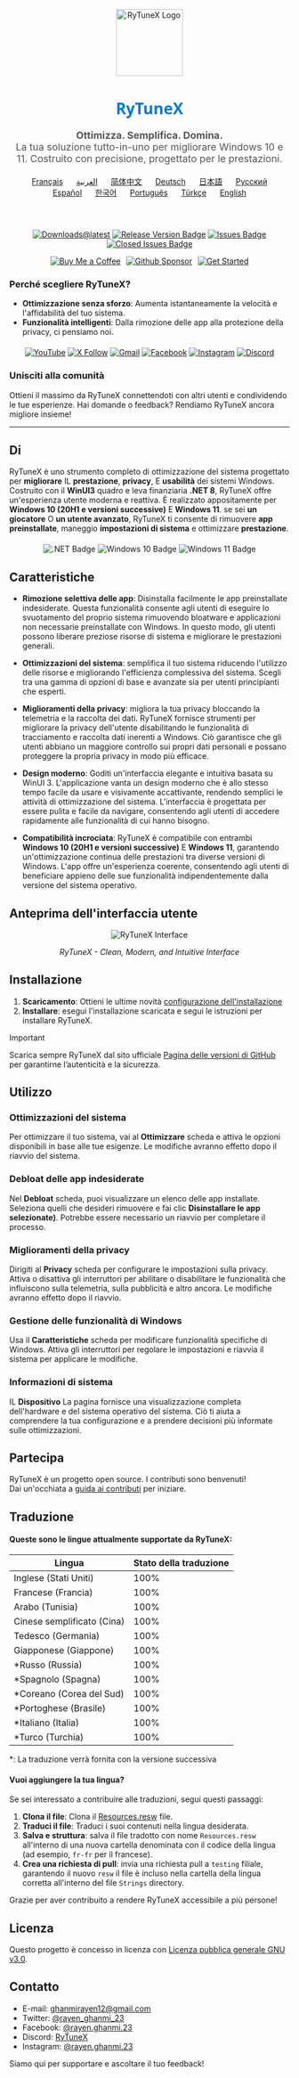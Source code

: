 <div align="center">
  <img src="https://github.com/user-attachments/assets/bc2beddd-99fe-4a50-b85f-0806b754a176" alt="RyTuneX Logo" width="120">
</div>

<h1 align="center" style="font-family: 'Segoe UI', sans-serif; font-weight: 600; color: #0078D4;">RyTuneX</h1>

<p align="center" style="font-size: 1.1rem; color: #555;">
  <strong>Ottimizza. Semplifica. Domina.</strong><br>
  La tua soluzione tutto-in-uno per migliorare Windows 10 e 11. Costruito con precisione, progettato per le prestazioni.
</p>

<div align="center" style="margin: 20px 0; text-align: center;">
  <a href="README.fr.md" style="margin: 0 10px;">Français</a>
  <a href="README.ar.md" style="margin: 0 10px;">العربية</a>
  <a href="README.zh-CN.md" style="margin: 0 10px;">简体中文</a>
  <a href="README.de.md" style="margin: 0 10px;">Deutsch</a>
  <a href="README.ja.md" style="margin: 0 10px;">日本語</a>
  <a href="README.ru.md" style="margin: 0 10px;">Русский</a>
  <a href="README.es.md" style="margin: 0 10px;">Español</a>
  <a href="README.ko.md" style="margin: 0 10px;">한국어</a>
  <a href="README.pt.md" style="margin: 0 10px;">Português</a>
  <a href="README.tr.md" style="margin: 0 10px;">Türkçe</a>
  <a href="README.md" style="margin: 0 10px;">English</a>
</div><br>

<div align="center" style="margin: 20px 0;">
  
  [![Downloads@latest](https://img.shields.io/github/downloads/rayenghanmi/rytunex/total?style=for-the-badge)](https://github.com/rayenghanmi/rytunex/releases/latest/download/RyTuneX.Setup.zip)
  [![Release Version Badge](https://img.shields.io/github/v/release/rayenghanmi/rytunex?style=for-the-badge)](https://github.com/rayenghanmi/rytunex/releases)
  [![Issues Badge](https://img.shields.io/github/issues/rayenghanmi/rytunex?style=for-the-badge)](https://github.com/rayenghanmi/rytunex/issues)
  [![Closed Issues Badge](https://img.shields.io/github/issues-closed/rayenghanmi/rytunex?color=%238256d0&style=for-the-badge)](https://github.com/rayenghanmi/rytunex/issues?q=is%3Aissue+is%3Aclosed)<br>

<a href="https://www.buymeacoffee.com/rayen.ghanmi.22"><img src="https://img.shields.io/badge/Buy_Me_A_Coffee-FFDD00?style=for-the-badge&logo=buy-me-a-coffee&logoColor=black" alt="Buy Me a Coffee" style="margin-right: 10px;"></a><a href="https://github.com/sponsors/rayenghanmi"><img src="https://img.shields.io/badge/sponsor-30363D?style=for-the-badge&logo=GitHub-Sponsors&logoColor=#white" alt="Github Sponsor" style="margin-right: 10px;"></a><a href="https://github.com/rayenghanmi/RyTuneX/wiki/Installation"><img src="https://img.shields.io/badge/Get%20Started-RyTuneX-blue?style=for-the-badge" alt="Get Started"></a>

</div>

### Perché scegliere RyTuneX?

-   **Ottimizzazione senza sforzo**: Aumenta istantaneamente la velocità e l'affidabilità del tuo sistema.
-   **Funzionalità intelligenti**: Dalla rimozione delle app alla protezione della privacy, ci pensiamo noi.

<div align="center" style="margin: 20px 0;">
  <a href="https://youtube.com/@rayen.ghanmi.23?sub_confirmation=1"><img src="https://img.shields.io/badge/YouTube-FF0000?style=for-the-badge&logo=youtube&logoColor=white" alt="YouTube"></a>
  <a href="https://twitter.com/rayen_ghanmi_23"><img src="https://img.shields.io/badge/X-000000?style=for-the-badge&logo=x&logoColor=white" alt="X Follow"></a>
  <a href="mailto:ghanmirayen12@gmail.com"><img src="https://img.shields.io/badge/Gmail-D14836?style=for-the-badge&logo=gmail&logoColor=white" alt="Gmail"></a>
  <a href="https://www.facebook.com/rayen.ghanmi.23"><img src="https://img.shields.io/badge/Facebook-1877F2?style=for-the-badge&logo=facebook&logoColor=white" alt="Facebook"></a>
  <a href="https://www.instagram.com/rayen.ghanmi.23"><img src="https://img.shields.io/badge/Instagram-E4405F?style=for-the-badge&logo=instagram&logoColor=white" alt="Instagram"></a>
  <a href="https://discord.gg/gyBzyd364t"><img src="https://img.shields.io/badge/Discord-5865F2?style=for-the-badge&logo=discord&logoColor=white" alt="Discord"></a>
</div>

### Unisciti alla comunità

Ottieni il massimo da RyTuneX connettendoti con altri utenti e condividendo le tue esperienze. Hai domande o feedback? Rendiamo RyTuneX ancora migliore insieme!

* * *

## Di

RyTuneX è uno strumento completo di ottimizzazione del sistema progettato per **migliorare** IL **prestazione**, **privacy**, E **usabilità** dei sistemi Windows. Costruito con il **WinUI3** quadro e leva finanziaria **.NET 8**, RyTuneX offre un'esperienza utente moderna e reattiva. È realizzato appositamente per **Windows 10 (20H1 e versioni successive)** E **Windows 11**. se sei **un giocatore** O **un utente avanzato**, RyTuneX ti consente di rimuovere **app preinstallate**, maneggio **impostazioni di sistema** e ottimizzare **prestazione**.

<div align="center" style="margin: 20px 0;">
  <img src="https://img.shields.io/badge/.NET8-512BD4?style=for-the-badge&logo=dotnet&logoColor=white" alt=".NET Badge" />
  <img src="https://img.shields.io/badge/Windows_10-0078d7?style=for-the-badge&logo=windows-10&logoColor=white" alt="Windows 10 Badge" />
  <img src="https://img.shields.io/badge/Windows_11-0078d4?style=for-the-badge&logo=windows-11&logoColor=white" alt="Windows 11 Badge" />
</div>

## Caratteristiche

-   **Rimozione selettiva delle app**: Disinstalla facilmente le app preinstallate indesiderate. Questa funzionalità consente agli utenti di eseguire lo svuotamento del proprio sistema rimuovendo bloatware e applicazioni non necessarie preinstallate con Windows. In questo modo, gli utenti possono liberare preziose risorse di sistema e migliorare le prestazioni generali.

-   **Ottimizzazioni del sistema**: semplifica il tuo sistema riducendo l'utilizzo delle risorse e migliorando l'efficienza complessiva del sistema. Scegli tra una gamma di opzioni di base e avanzate sia per utenti principianti che esperti.

-   **Miglioramenti della privacy**: migliora la tua privacy bloccando la telemetria e la raccolta dei dati. RyTuneX fornisce strumenti per migliorare la privacy dell'utente disabilitando le funzionalità di tracciamento e raccolta dati inerenti a Windows. Ciò garantisce che gli utenti abbiano un maggiore controllo sui propri dati personali e possano proteggere la propria privacy in modo più efficace.

-   **Design moderno**: Goditi un'interfaccia elegante e intuitiva basata su WinUI 3. L'applicazione vanta un design moderno che è allo stesso tempo facile da usare e visivamente accattivante, rendendo semplici le attività di ottimizzazione del sistema. L'interfaccia è progettata per essere pulita e facile da navigare, consentendo agli utenti di accedere rapidamente alle funzionalità di cui hanno bisogno.

-   **Compatibilità incrociata**: RyTuneX è compatibile con entrambi **Windows 10 (20H1 e versioni successive)** E **Windows 11**, garantendo un'ottimizzazione continua delle prestazioni tra diverse versioni di Windows. L'app offre un'esperienza coerente, consentendo agli utenti di beneficiare appieno delle sue funzionalità indipendentemente dalla versione del sistema operativo.

## Anteprima dell'interfaccia utente

<div align="center">
  <picture>
    <source media="(prefers-color-scheme: dark)" srcset="https://github.com/user-attachments/assets/e8d2ad64-0401-4b1f-b7c9-c4fc09979459" />
    <source media="(prefers-color-scheme: light)" srcset="https://github.com/user-attachments/assets/86448dc8-49f8-4f80-ab6b-7c8da26e2d2f" />
    <img alt="RyTuneX Interface" src="https://github.com/user-attachments/assets/e8d2ad64-0401-4b1f-b7c9-c4fc09979459" />
  </picture>
  <p><em>RyTuneX - Clean, Modern, and Intuitive Interface</em></p>
</div>

## Installazione

1.  **Scaricamento**: Ottieni le ultime novità [configurazione dell'installazione](https://github.com/rayenghanmi/RyTuneX/releases/latest)
2.  **Installare**: esegui l'installazione scaricata e segui le istruzioni per installare RyTuneX.

> [!IMPORTANT]  
> Scarica sempre RyTuneX dal sito ufficiale [Pagina delle versioni di GitHub](https://github.com/rayenghanmi/RyTuneX/releases) per garantirne l’autenticità e la sicurezza.

## Utilizzo

### Ottimizzazioni del sistema

Per ottimizzare il tuo sistema, vai al **Ottimizzare** scheda e attiva le opzioni disponibili in base alle tue esigenze. Le modifiche avranno effetto dopo il riavvio del sistema.

### Debloat delle app indesiderate

Nel **Debloat** scheda, puoi visualizzare un elenco delle app installate. Seleziona quelli che desideri rimuovere e fai clic **Disinstallare le app selezionate)**. Potrebbe essere necessario un riavvio per completare il processo.

### Miglioramenti della privacy

Dirigiti al **Privacy** scheda per configurare le impostazioni sulla privacy. Attiva o disattiva gli interruttori per abilitare o disabilitare le funzionalità che influiscono sulla telemetria, sulla pubblicità e altro ancora. Le modifiche avranno effetto dopo il riavvio.

### Gestione delle funzionalità di Windows

Usa il **Caratteristiche** scheda per modificare funzionalità specifiche di Windows. Attiva gli interruttori per regolare le impostazioni e riavvia il sistema per applicare le modifiche.

### Informazioni di sistema

IL **Dispositivo** La pagina fornisce una visualizzazione completa dell'hardware e del sistema operativo del sistema. Ciò ti aiuta a comprendere la tua configurazione e a prendere decisioni più informate sulle ottimizzazioni.

## Partecipa

RyTuneX è un progetto open source. I contributi sono benvenuti!  
Dai un'occhiata a [guida ai contributi](https://github.com/rayenghanmi/RyTuneX/blob/main/CONTRIBUTING.md) per iniziare.

## Traduzione

#### Queste sono le lingue attualmente supportate da RyTuneX:

| Lingua                     | Stato della traduzione |
| -------------------------- | ---------------------- |
| Inglese (Stati Uniti)      | 100%                   |
| Francese (Francia)         | 100%                   |
| Arabo (Tunisia)            | 100%                   |
| Cinese semplificato (Cina) | 100%                   |
| Tedesco (Germania)         | 100%                   |
| Giapponese (Giappone)      | 100%                   |
| \*Russo (Russia)           | 100%                   |
| \*Spagnolo (Spagna)        | 100%                   |
| \*Coreano (Corea del Sud)  | 100%                   |
| \*Portoghese (Brasile)     | 100%                   |
| \*Italiano (Italia)        | 100%                   |
| \*Turco (Turchia)          | 100%                   |

\*: La traduzione verrà fornita con la versione successiva

#### Vuoi aggiungere la tua lingua?

Se sei interessato a contribuire alle traduzioni, segui questi passaggi:

1.  **Clona il file**: Clona il [Resources.resw](../testing/Strings/en-us/Resources.resw) file.
2.  **Traduci il file**: Traduci i suoi contenuti nella lingua desiderata.
3.  **Salva e struttura**: salva il file tradotto con nome `Resources.resw` all'interno di una nuova cartella denominata con il codice della lingua (ad esempio, `fr-fr` per il francese).
4.  **Crea una richiesta di pull**: invia una richiesta pull a `testing` filiale, garantendo il nuovo `resw` il file è incluso nella cartella della lingua corretta all'interno del file `Strings` directory.

Grazie per aver contribuito a rendere RyTuneX accessibile a più persone!

## Licenza

Questo progetto è concesso in licenza con [Licenza pubblica generale GNU v3.0](https://github.com/rayenghanmi/RyTuneX/blob/main/LICENSE.md).

## Contatto

-   E-mail: [ghanmirayen12@gmail.com](mailto:ghanmirayen12@gmail.com)
-   Twitter: [@rayen_ghanmi_23](https://twitter.com/rayen_ghanmi_23)
-   Facebook: [@rayen.ghanmi.23](https://www.facebook.com/rayen.ghanmi.23)
-   Discord: [RyTuneX](https://discord.gg/gyBzyd364t)
-   Instagram: [@rayen.ghanmi.23](https://instagram.com/rayen.ghanmi.23)

Siamo qui per supportare e ascoltare il tuo feedback!
